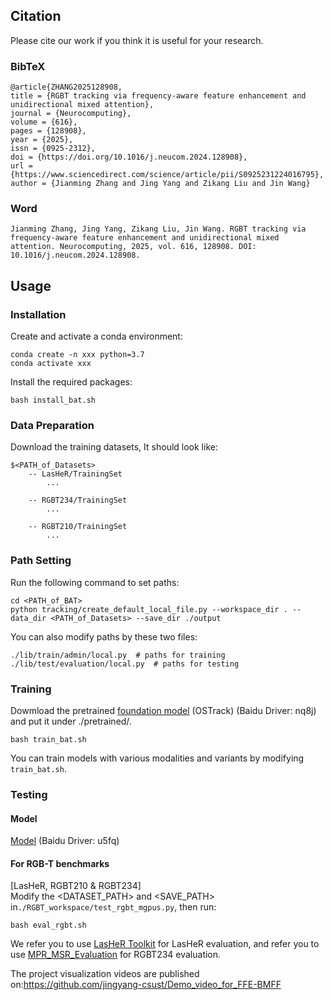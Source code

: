 ## Citation
Please cite our work if you think it is useful for your research.
### BibTeX
```
@article{ZHANG2025128908,
title = {RGBT tracking via frequency-aware feature enhancement and unidirectional mixed attention},
journal = {Neurocomputing},
volume = {616},
pages = {128908},
year = {2025},
issn = {0925-2312},
doi = {https://doi.org/10.1016/j.neucom.2024.128908},
url = {https://www.sciencedirect.com/science/article/pii/S0925231224016795},
author = {Jianming Zhang and Jing Yang and Zikang Liu and Jin Wang}
```
### Word
```
Jianming Zhang, Jing Yang, Zikang Liu, Jin Wang. RGBT tracking via frequency-aware feature enhancement and unidirectional mixed attention. Neurocomputing, 2025, vol. 616, 128908. DOI: 10.1016/j.neucom.2024.128908.
```
## Usage
### Installation
Create and activate a conda environment:
```
conda create -n xxx python=3.7
conda activate xxx
```
Install the required packages:
```
bash install_bat.sh
```

### Data Preparation
Download the training datasets, It should look like:
```
$<PATH_of_Datasets>
    -- LasHeR/TrainingSet
        ...

    -- RGBT234/TrainingSet
        ...

    -- RGBT210/TrainingSet
        ...
```

### Path Setting
Run the following command to set paths:
```
cd <PATH_of_BAT>
python tracking/create_default_local_file.py --workspace_dir . --data_dir <PATH_of_Datasets> --save_dir ./output
```
You can also modify paths by these two files:
```
./lib/train/admin/local.py  # paths for training
./lib/test/evaluation/local.py  # paths for testing
```

### Training
Dowmload the pretrained [foundation model](https://pan.baidu.com/s/1rgr-5VSCxhbMYhgwToJ-kg?pwd=nq8j) (OSTrack) (Baidu Driver: nq8j)
and put it under ./pretrained/.
```
bash train_bat.sh
```
You can train models with various modalities and variants by modifying ```train_bat.sh```.

### Testing
#### Model
[Model](https://pan.baidu.com/s/138-V7ApR4WV1OyhkCHaCCQ?pwd=u5fq) (Baidu Driver: u5fq)
#### For RGB-T benchmarks
[LasHeR, RGBT210 & RGBT234] \
Modify the <DATASET_PATH> and <SAVE_PATH> in```./RGBT_workspace/test_rgbt_mgpus.py```, then run:
```
bash eval_rgbt.sh
```
We refer you to use [LasHeR Toolkit](https://github.com/BUGPLEASEOUT/LasHeR) for LasHeR evaluation, 
and refer you to use [MPR_MSR_Evaluation](https://sites.google.com/view/ahutracking001/) for RGBT234 evaluation.

The project visualization videos are published on:https://github.com/jingyang-csust/Demo_video_for_FFE-BMFF

